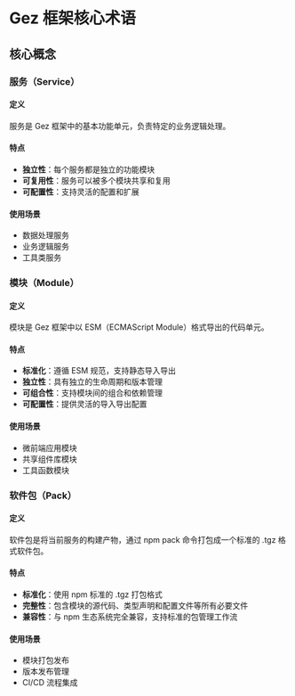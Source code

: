 # Gez 框架核心术语

## 核心概念

### 服务（Service）

#### 定义
服务是 Gez 框架中的基本功能单元，负责特定的业务逻辑处理。

#### 特点
- **独立性**：每个服务都是独立的功能模块
- **可复用性**：服务可以被多个模块共享和复用
- **可配置性**：支持灵活的配置和扩展

#### 使用场景
- 数据处理服务
- 业务逻辑服务
- 工具类服务

### 模块（Module）

#### 定义
模块是 Gez 框架中以 ESM（ECMAScript Module）格式导出的代码单元。

#### 特点
- **标准化**：遵循 ESM 规范，支持静态导入导出
- **独立性**：具有独立的生命周期和版本管理
- **可组合性**：支持模块间的组合和依赖管理
- **可配置性**：提供灵活的导入导出配置

#### 使用场景
- 微前端应用模块
- 共享组件库模块
- 工具函数模块

### 软件包（Pack）

#### 定义
软件包是将当前服务的构建产物，通过 npm pack 命令打包成一个标准的 .tgz 格式软件包。

#### 特点
- **标准化**：使用 npm 标准的 .tgz 打包格式
- **完整性**：包含模块的源代码、类型声明和配置文件等所有必要文件
- **兼容性**：与 npm 生态系统完全兼容，支持标准的包管理工作流

#### 使用场景
- 模块打包发布
- 版本发布管理
- CI/CD 流程集成
